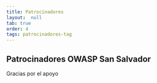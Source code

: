 ```yaml
---
title: Patrocinadores
layout:  null
tab: true
order: 4
tags: patrocinadores-tag
---
```


## Patrocinadores OWASP San Salvador
Gracias por el apoyo
